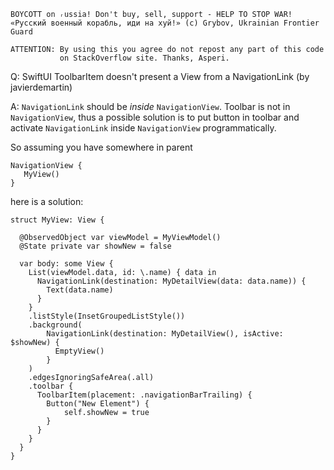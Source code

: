 ```
BOYCOTT on ᵣussia! Don't buy, sell, support - HELP TO STOP WAR!
«Русский военный корабль, иди на хуй!» (c) Grybov, Ukrainian Frontier Guard

ATTENTION: By using this you agree do not repost any part of this code
           on StackOverflow site. Thanks, Asperi.
```

Q: SwiftUI ToolbarItem doesn't present a View from a NavigationLink (by javierdemartin)

A: `NavigationLink` should be *inside* `NavigationView`. Toolbar is not in `NavigationView`, 
thus a possible solution is to put button in toolbar and activate `NavigationLink` inside
`NavigationView` programmatically.

So assuming you have somewhere in parent

```
NavigationView {
   MyView()
}
```

here is a solution:

```
struct MyView: View {
  
  @ObservedObject var viewModel = MyViewModel()
  @State private var showNew = false

  var body: some View {
    List(viewModel.data, id: \.name) { data in
      NavigationLink(destination: MyDetailView(data: data.name)) {
        Text(data.name)
      }
    }
    .listStyle(InsetGroupedListStyle())
    .background(
        NavigationLink(destination: MyDetailView(), isActive: $showNew) {
          EmptyView()
        }
    )
    .edgesIgnoringSafeArea(.all)
    .toolbar {
      ToolbarItem(placement: .navigationBarTrailing) {  
        Button("New Element") {
            self.showNew = true
        }
      }
    }
  }
}
```
